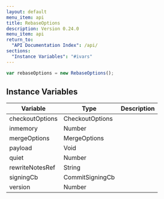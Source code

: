 ```yaml
---
layout: default
menu_item: api
title: RebaseOptions
description: Version 0.24.0
menu_item: api
return_to:
  "API Documentation Index": /api/
sections:
  "Instance Variables": "#ivars"
---
```


```js
var rebaseOptions = new RebaseOptions();
```

## <a name="ivars"></a>Instance Variables

| Variable | Type | Description |
| --- | --- | --- |
| <a name="checkoutOptions"></a>checkoutOptions | CheckoutOptions |  |
| <a name="inmemory"></a>inmemory | Number |  |
| <a name="mergeOptions"></a>mergeOptions | MergeOptions |  |
| <a name="payload"></a>payload | Void |  |
| <a name="quiet"></a>quiet | Number |  |
| <a name="rewriteNotesRef"></a>rewriteNotesRef | String |  |
| <a name="signingCb"></a>signingCb | CommitSigningCb |  |
| <a name="version"></a>version | Number |  |

